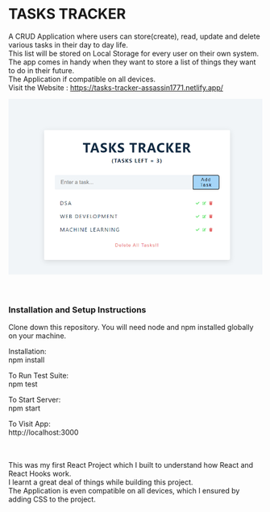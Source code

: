 # TASKS TRACKER
A CRUD Application where users can store(create), read, update and delete various tasks in their day to day life.
<br>
This list will be stored on Local Storage for every user on their own system.
<br>
The app comes in handy when they want to store a list of things they want to do in their future.
<br>
The Application if compatible on all devices.
<br>
Visit the Website : https://tasks-tracker-assassin1771.netlify.app/
<!-- 
Project Status
(only necessary if incomplete)

Example:
This project is currently in development. Users can filter tweets by username and keyword and see visual data representation. Functionality to sort by additional parameters is in progress. -->

<img src="SS/Screenshot (378).png">
<br>
<br>
<br>

### Installation and Setup Instructions

Clone down this repository. You will need node and npm installed globally on your machine.

Installation:
<br>
npm install

To Run Test Suite:
<br>
npm test

To Start Server:
<br>
npm start

To Visit App:
<br>
http://localhost:3000
<br>
<br>
<br>

This was my first React Project which I built to understand how React and React Hooks work.
<br>
I learnt a great deal of things while building this project.
<br>
The Application is even compatible on all devices, which I ensured by adding CSS to the project.
